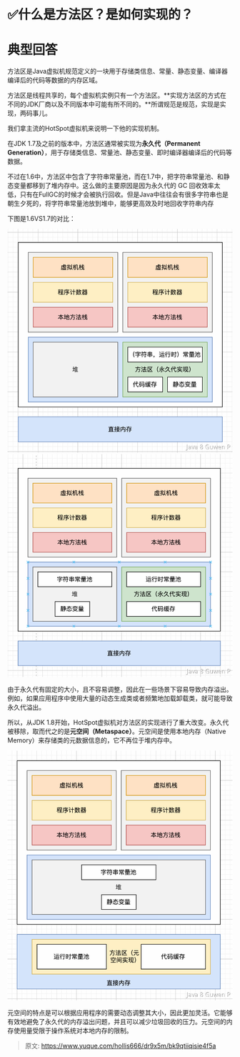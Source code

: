 # ✅什么是方法区？是如何实现的？


# 典型回答

方法区是Java虚拟机规范定义的一块用于存储类信息、常量、静态变量、编译器编译后的代码等数据的内存区域。

方法区是线程共享的，每个虚拟机实例只有一个方法区。**实现方法区的方式在不同的JDK厂商以及不同版本中可能有所不同的。**所谓规范是规范，实现是实现，两码事儿。

我们拿主流的HotSpot虚拟机来说明一下他的实现机制。

在JDK 1.7及之前的版本中，方法区通常被实现为**永久代（Permanent Generation）**，用于存储类信息、常量池、静态变量、即时编译器编译后的代码等数据。

不过在1.6中，方法区中包含了字符串常量池，而在1.7中，把字符串常量池、和静态变量都移到了堆内存中。这么做的主要原因是因为永久代的 GC 回收效率太低，只有在FullGC的时候才会被执行回收。但是Java中往往会有很多字符串也是朝生夕死的，将字符串常量池放到堆中，能够更高效及时地回收字符串内存

下图是1.6VS1.7的对比：

![image.png](./img/cNtIBDzcLWwr9lpR/1669537898487-81279bca-9fbe-4f9d-9009-9758ec7a9922-897554.png)![image.png](./img/cNtIBDzcLWwr9lpR/1669538120261-1fcfcdf1-d382-4cca-832d-76849f68837d-047894.png)

由于永久代有固定的大小，且不容易调整，因此在一些场景下容易导致内存溢出。例如，如果应用程序中使用大量的动态生成类或者频繁地加载卸载类，就可能导致永久代溢出。

所以，从JDK 1.8开始，HotSpot虚拟机对方法区的实现进行了重大改变。永久代被移除，取而代之的是**元空间（Metaspace）**。元空间是使用本地内存（Native Memory）来存储类的元数据信息的，它不再位于堆内存中。

![image.png](./img/cNtIBDzcLWwr9lpR/1669538288645-d3c13e5e-c2ad-4236-9843-1d558c76723a-454706.png)

元空间的特点是可以根据应用程序的需要动态调整其大小，因此更加灵活。它能够有效地避免了永久代的内存溢出问题，并且可以减少垃圾回收的压力。元空间的内存使用量受限于操作系统对本地内存的限制。


> 原文: <https://www.yuque.com/hollis666/dr9x5m/bk9qtiiqisie4f5a>